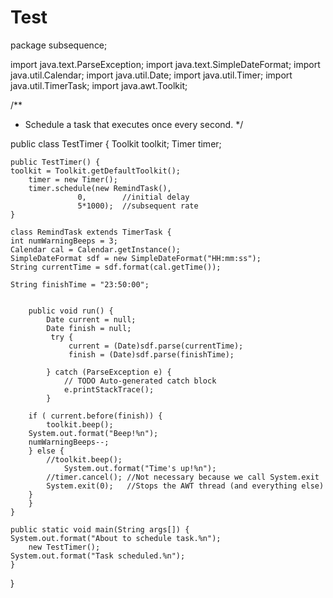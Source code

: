 # Test
package subsequence;

import java.text.ParseException;
import java.text.SimpleDateFormat;
import java.util.Calendar;
import java.util.Date;
import java.util.Timer;
import java.util.TimerTask;
import java.awt.Toolkit;

/**
 * Schedule a task that executes once every second.
 */

public class TestTimer {
    Toolkit toolkit;
    Timer timer;

    public TestTimer() {
	toolkit = Toolkit.getDefaultToolkit();
        timer = new Timer();
        timer.schedule(new RemindTask(),
	               0,        //initial delay
	               5*1000);  //subsequent rate
    }

    class RemindTask extends TimerTask {
	int numWarningBeeps = 3;
	Calendar cal = Calendar.getInstance();
    SimpleDateFormat sdf = new SimpleDateFormat("HH:mm:ss");
    String currentTime = sdf.format(cal.getTime());
    
    String finishTime = "23:50:00";


        public void run() {
        	Date current = null;
        	Date finish = null;
        	 try {
        		 current = (Date)sdf.parse(currentTime);
        		 finish = (Date)sdf.parse(finishTime);

			} catch (ParseException e) {
				// TODO Auto-generated catch block
				e.printStackTrace();
			}

	    if ( current.before(finish)) {
	        toolkit.beep();
		System.out.format("Beep!%n");
		numWarningBeeps--;
	    } else {
	        //toolkit.beep(); 
                System.out.format("Time's up!%n");
	        //timer.cancel(); //Not necessary because we call System.exit
	        System.exit(0);   //Stops the AWT thread (and everything else)
	    }
        }
    }

    public static void main(String args[]) {
	System.out.format("About to schedule task.%n");
        new TestTimer();
	System.out.format("Task scheduled.%n");
    }
}
